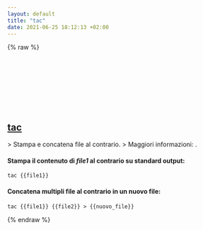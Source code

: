 ```yaml
---
layout: default
title: "tac"
date: 2021-06-25 18:12:13 +02:00
---
```

{% raw %}
<h2 id="tac">
  <a href="/it/common/tac.html">tac</a> <a href="#tac"><svg class="icon">
    <use href="/assets/images/unicode_sprite.svg#link" />
  </svg></a>
</h2>
> Stampa e concatena file al contrario.
> Maggiori informazioni: <https://www.gnu.org/software/coreutils/tac>.

#### Stampa il contenuto di *file1* al contrario su standard output:
```shell
tac {{file1}}
```
#### Concatena multipli file al contrario in un nuovo file:
```shell
tac {{file1}} {{file2}} > {{nuovo_file}}
```
{% endraw %}
